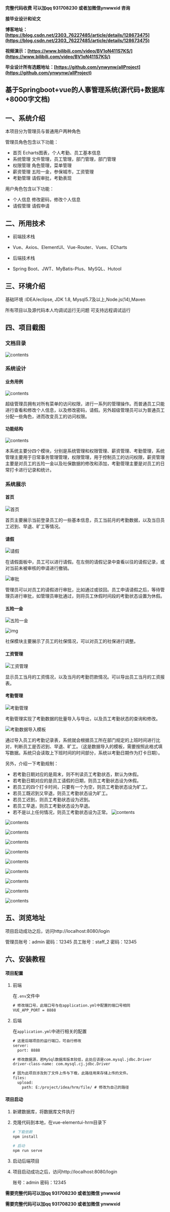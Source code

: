 **完整代码收费  可以加qq 931708230 或者加微信ynwwxid 咨询**

**接毕业设计和论文**

**博客地址：[https://blog.csdn.net/2303_76227485/article/details/128673475](https://blog.csdn.net/2303_76227485/article/details/128673475)**

**视频演示：[https://www.bilibili.com/video/BV1oN411S7KS/](https://www.bilibili.com/video/BV1oN411S7KS/)**

**毕业设计所有选题地址：[https://github.com/ynwynw/allProject](https://github.com/ynwynw/allProject)**

## 基于Springboot+vue的人事管理系统(源代码+数据库+8000字文档)

## 一、系统介绍

本项目分为管理员与普通用户两种角色

管理员角色包含以下功能：

- 首页
  Echarts图表，个人考勤、员工基本信息
- 系统管理
  文件管理，员工管理，部门管理，部门管理
- 权限管理
  角色管理，菜单管理
- 薪资管理
  五险一金，参保城市，工资管理
- 考勤管理
  请假审批，考勤表现

用户角色包含以下功能：

- 个人信息
  修改密码，修改个人信息
- 请假管理
  请假申请

## 二、所用技术

- 前端技术栈
- Vue、Axios、ElementUI、Vue-Router、Vuex、ECharts

- 后端技术栈
- Spring Boot、JWT、MyBatis-Plus、MySQL、Hutool

## 三、环境介绍

基础环境 :IDEA/eclipse, JDK 1.8, Mysql5.7及以上,Node.js(14),Maven

所有项目以及源代码本人均调试运行无问题 可支持远程调试运行

## 四、项目截图

### 文档目录

![contents](./picture/picture0.png)

### 系统设计

#### 业务用例

![contents](./picture/picture18.png)

超级管理员拥有对所有菜单的访问权限，进行一系列的管理操作。而普通员工只能进行查看和修改个人信息，以及修改密码，请假。另外超级管理员可以为普通员工分配一些角色，进而改变员工的访问权限。

#### 功能结构

![contents](./picture/picture17.png)

本系统主要分四个模块，分别是系统管理和权限管理、薪资管理、考勤管理，系统管理主要用于日常事务管理管理，权限管理，用于控制员工的访问权限，薪资管理主要是对员工的五险一金以及社保数据的修改和添加，考勤管理主要是对员工的日常打卡进行记录和统计。

### 系统展示
#### 首页

![首页](./picture/picture1.png)

首页主要展示当前登录员工的一些基本信息，员工当前月的考勤数据，以及当日员工迟到、早退、旷工等情况。

#### 请假

![请假](./picture/picture19.png)

在请假面板中，员工可以进行请假。在左侧的请假记录中查看以往的请假记录，或对当前未被审核的申请进行撤销。

![审批](./picture/picture15.png)

管理员可以对员工的请假进行审批，比如通过或驳回。员工申请请假之后，等待管理员进行审批，如管理员审批通过，则将员工休假时间段的考勤状态设置为休假。

#### 五险一金

![五险一金](./picture/picture3.png)

![img](./picture/picture2.png)

社保模块主要展示了员工的社保情况，可以对员工的社保进行调整。

#### 工资管理

![工资管理](./picture/picture6.png)

显示员工当月的工资情况，以及当月的考勤罚款情况。可以导出员工当月的工资报表。

#### 考勤管理

![考勤管理](./picture/picture16.png)

考勤管理实现了考勤数据的批量导入与导出，以及员工考勤状态的查询和修改。

![考勤数据导入模板](https://image-qiu.oss-cn-hangzhou.aliyuncs.com/img/20220413222133.png)

通过导入员工的考勤记录表，系统就会根据员工所在部门规定的上班时间进行比对，判断员工是否迟到、早退、旷工。（这是数据导入的模板，需要按照此格式填写数据。系统只会读取上下班时间的时间部分，系统以考勤日期作为打卡日期）。

另外，介绍一下考勤规制：

* 若考勤日期对应的是周末，则不判读员工考勤状态，默认为休假。
* 若考勤日期对应的是员工请假的日期，则员工考勤状态设为休假。
* 若员工的四个打卡时间，只要有一个为空，则员工考勤状态设为旷工。
* 若员工既迟到又早退，则员工考勤状态设为旷工。
* 若员工迟到，则员工考勤状态设为迟到。
* 若员工早退，则员工考勤状态设为早退。
* 若不是以上任何情况，则员工考勤状态设为正常。
![contents](./picture/picture4.png)

![contents](./picture/picture5.png)

![contents](./picture/picture7.png)

![contents](./picture/picture8.png)

![contents](./picture/picture9.png)

![contents](./picture/picture10.png)

![contents](./picture/picture11.png)

![contents](./picture/picture12.png)

![contents](./picture/picture13.png)

![contents](./picture/picture14.png)

## 五、浏览地址

项目启动成功之后，访问http://localhost:8080/login

管理员账号：admin 密码：12345
员工账号：staff_2 密码：12345

## 六、安装教程

#### 项目配置

1. 前端

   在`.env`文件中

   ```xml
   # 修改端口号，此端口号与在application.yml中配置的端口号相同
   VUE_APP_PORT = 8888
   ```

2. 后端

   在`application.yml`中进行相关的配置

   ```xml
   # 这是后端项目的运行端口，可自行修改
   server:
     port: 8888
   
   # 修改数据源，若MySql数据库版本较低，此处应该是com.mysql.jdbc.Driver
   driver-class-name: com.mysql.cj.jdbc.Driver
   
   # 因为此项目涉及到了文件上传与下载，此路径用来存储上传的文件。
   files:
     upload:
       path: E:/project/idea/hrm/file/ # 修改为自己的路径
   ```

#### 项目启动

1. 新建数据库，将数据库文件执行

2. 克隆代码到本地，在vue-elementui-hrm目录下

   ```bash
   # 下载依赖
   npm install 
   
   # 启动
   npm run serve
   ```

3. 启动后端项目

4. 项目启动成功之后，访问http://localhost:8080/login

   账号：admin
   密码：12345

**需要完整代码可以加qq  931708230 或者加微信 ynwwxid**

**需要完整代码可以加qq  931708230 或者加微信  ynwwxid**



